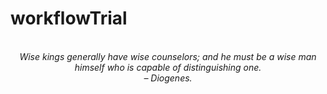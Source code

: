 # workflowTrial
<!-- QUOTE:START -->
<p align="center"><br><i>Wise kings generally have wise counselors; and he must be a wise man himself who is capable of distinguishing one.</i><br><i>– Diogenes.</i><br></p>
<!-- QUOTE:END -->

